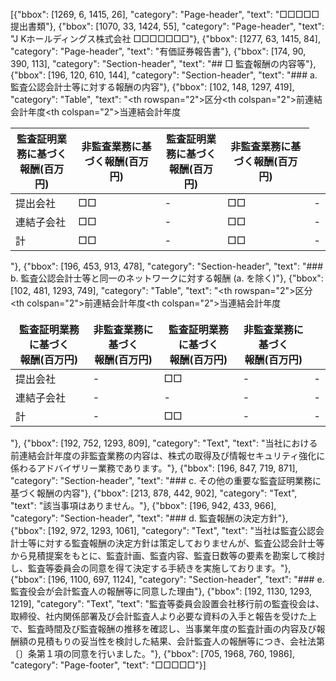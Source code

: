 [{"bbox": [1269, 6, 1415, 26], "category": "Page-header", "text": "□□□□□提出書類"}, {"bbox": [1070, 33, 1424, 55], "category": "Page-header", "text": "J Kホールディングス株式会社 □□□□□□□"}, {"bbox": [1277, 63, 1415, 84], "category": "Page-header", "text": "有価証券報告書"}, {"bbox": [174, 90, 390, 113], "category": "Section-header", "text": "## □ 監査報酬の内容等"}, {"bbox": [196, 120, 610, 144], "category": "Section-header", "text": "### a. 監査公認会計士等に対する報酬の内容"}, {"bbox": [102, 148, 1297, 419], "category": "Table", "text": "<table><thead><tr><th rowspan=\"2\">区分</th><th colspan=\"2\">前連結会計年度</th><th colspan=\"2\">当連結会計年度</th></tr><tr><th>監査証明業務に基づく<br>報酬(百万円)</th><th>非監査業務に基づく報酬(百万円)</th><th>監査証明業務に基づく<br>報酬(百万円)</th><th>非監査業務に基づく報酬(百万円)</th></tr></thead><tbody><tr><td>提出会社</td><td>□□</td><td>-</td><td>□□</td><td>-</td></tr><tr><td>連結子会社</td><td>□□</td><td>-</td><td>□□</td><td>-</td></tr><tr><td>計</td><td>□□</td><td>-</td><td>□□</td><td>-</td></tr></tbody></table>"}, {"bbox": [196, 453, 913, 478], "category": "Section-header", "text": "### b. 監査公認会計士等と同一のネットワークに対する報酬 (a. を除く)"}, {"bbox": [102, 481, 1293, 749], "category": "Table", "text": "<table><thead><tr><th rowspan=\"2\">区分</th><th colspan=\"2\">前連結会計年度</th><th colspan=\"2\">当連結会計年度</th></tr><tr><th>監査証明業務に基づく<br>報酬(百万円)</th><th>非監査業務に基づく<br>報酬(百万円)</th><th>監査証明業務に基づく<br>報酬(百万円)</th><th>非監査業務に基づく<br>報酬(百万円)</th></tr></thead><tbody><tr><td>提出会社</td><td>-</td><td>□□</td><td>-</td><td>-</td></tr><tr><td>連結子会社</td><td>-</td><td>-</td><td>-</td><td>-</td></tr><tr><td>計</td><td>-</td><td>□□</td><td>-</td><td>-</td></tr></tbody></table>"}, {"bbox": [192, 752, 1293, 809], "category": "Text", "text": "当社における前連結会計年度の非監査業務の内容は、株式の取得及び情報セキュリティ強化に係わるアドバイザリー業務であります。"}, {"bbox": [196, 847, 719, 871], "category": "Section-header", "text": "### c. その他の重要な監査証明業務に基づく報酬の内容"}, {"bbox": [213, 878, 442, 902], "category": "Text", "text": "該当事項はありません。"}, {"bbox": [196, 942, 433, 966], "category": "Section-header", "text": "### d. 監査報酬の決定方針"}, {"bbox": [192, 972, 1293, 1061], "category": "Text", "text": "当社は監査公認会計士等に対する監査報酬の決定方針は策定しておりませんが、監査公認会計士等から見積提案をもとに、監査計画、監査内容、監査日数等の要素を勘案して検討し、監査等委員会の同意を得て決定する手続きを実施しております。"}, {"bbox": [196, 1100, 697, 1124], "category": "Section-header", "text": "### e. 監査役会が会計監査人の報酬等に同意した理由"}, {"bbox": [192, 1130, 1293, 1219], "category": "Text", "text": "監査等委員会設置会社移行前の監査役会は、取締役、社内関係部署及び会計監査人より必要な資料の入手と報告を受けた上で、監査時間及び監査報酬の推移を確認し、当事業年度の監査計画の内容及び報酬額の見積もりの妥当性を検討した結果、会計監査人の報酬等につき、会社法第 〔〕条第１項の同意を行いました。"}, {"bbox": [705, 1968, 760, 1986], "category": "Page-footer", "text": "□□□□□"}]
